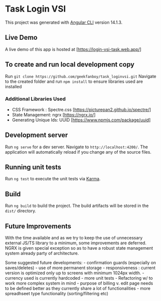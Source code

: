 
# Task Login VSI

This project was generated with [Angular CLI](https://github.com/angular/angular-cli) version 14.1.3.

## Live Demo

A live demo of this app is hosted at [https://login-vsi-task.web.app/]

## To create and run local development copy

Run `git clone https://github.com/geekfanboy/task_loginvsi.git`
Navigate to the created folder and run `npm install` to ensure libraries used are installed

### Additional Libraries Used
- CSS Framework : Spectre.css [https://picturepan2.github.io/spectre/]
- State Management: ngrx [https://ngrx.io/]
- Generating Unique Ids: UUID [https://www.npmjs.com/package/uuid]

## Development server

Run `ng serve` for a dev server. Navigate to `http://localhost:4200/`. The application will automatically reload if you change any of the source files.

## Running unit tests

Run `ng test` to execute the unit tests via [Karma](https://karma-runner.github.io).

## Build

Run `ng build` to build the project. The build artifacts will be stored in the `dist/` directory.

## Future Improvements

With the time available and as we try to keep the use of unnecessary external JS/TS library to a minimum, some improvements are deferred. NGRX is given special exception so as to have a robust state management system already party of architecture.

Some suggested future developments:
    - confirmation guards (especially on saves/deletes)
    - use of more permanent storage
    - responsiveness : current version is optimized only up to screens with minimum 1024px width. 
    - currency used is currently hardcoded
    - more unit tests
    - Refactoring w/ to work more complex system in mind
    - purpose of billing v. edit page needs to be defined better as they currently share a lot of functionalities 
    - more spreadhseet type functionality (sorting/filtering etc)

